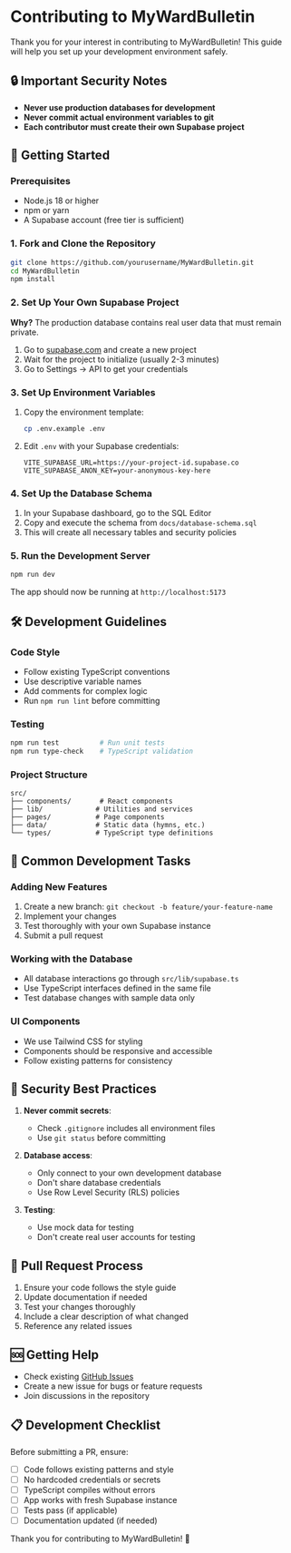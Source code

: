 # Contributing to MyWardBulletin

Thank you for your interest in contributing to MyWardBulletin! This guide will help you set up your development environment safely.

## 🔒 Important Security Notes

- **Never use production databases for development**
- **Never commit actual environment variables to git**
- **Each contributor must create their own Supabase project**

## 🚀 Getting Started

### Prerequisites

- Node.js 18 or higher
- npm or yarn
- A Supabase account (free tier is sufficient)

### 1. Fork and Clone the Repository

```bash
git clone https://github.com/yourusername/MyWardBulletin.git
cd MyWardBulletin
npm install
```

### 2. Set Up Your Own Supabase Project

**Why?** The production database contains real user data that must remain private.

1. Go to [supabase.com](https://supabase.com) and create a new project
2. Wait for the project to initialize (usually 2-3 minutes)
3. Go to Settings → API to get your credentials

### 3. Set Up Environment Variables

1. Copy the environment template:
   ```bash
   cp .env.example .env
   ```

2. Edit `.env` with your Supabase credentials:
   ```env
   VITE_SUPABASE_URL=https://your-project-id.supabase.co
   VITE_SUPABASE_ANON_KEY=your-anonymous-key-here
   ```

### 4. Set Up the Database Schema

1. In your Supabase dashboard, go to the SQL Editor
2. Copy and execute the schema from `docs/database-schema.sql`
3. This will create all necessary tables and security policies

### 5. Run the Development Server

```bash
npm run dev
```

The app should now be running at `http://localhost:5173`

## 🛠 Development Guidelines

### Code Style

- Follow existing TypeScript conventions
- Use descriptive variable names
- Add comments for complex logic
- Run `npm run lint` before committing

### Testing

```bash
npm run test          # Run unit tests
npm run type-check    # TypeScript validation
```

### Project Structure

```
src/
├── components/       # React components
├── lib/             # Utilities and services
├── pages/           # Page components
├── data/            # Static data (hymns, etc.)
└── types/           # TypeScript type definitions
```

## 🔧 Common Development Tasks

### Adding New Features

1. Create a new branch: `git checkout -b feature/your-feature-name`
2. Implement your changes
3. Test thoroughly with your own Supabase instance
4. Submit a pull request

### Working with the Database

- All database interactions go through `src/lib/supabase.ts`
- Use TypeScript interfaces defined in the same file
- Test database changes with sample data only

### UI Components

- We use Tailwind CSS for styling
- Components should be responsive and accessible
- Follow existing patterns for consistency

## 🚨 Security Best Practices

1. **Never commit secrets**:
   - Check `.gitignore` includes all environment files
   - Use `git status` before committing

2. **Database access**:
   - Only connect to your own development database
   - Don't share database credentials
   - Use Row Level Security (RLS) policies

3. **Testing**:
   - Use mock data for testing
   - Don't create real user accounts for testing

## 📝 Pull Request Process

1. Ensure your code follows the style guide
2. Update documentation if needed
3. Test your changes thoroughly
4. Include a clear description of what changed
5. Reference any related issues

## 🆘 Getting Help

- Check existing [GitHub Issues](https://github.com/madofuller/MyWardBulletin/issues)
- Create a new issue for bugs or feature requests
- Join discussions in the repository

## 📋 Development Checklist

Before submitting a PR, ensure:

- [ ] Code follows existing patterns and style
- [ ] No hardcoded credentials or secrets
- [ ] TypeScript compiles without errors
- [ ] App works with fresh Supabase instance
- [ ] Tests pass (if applicable)
- [ ] Documentation updated (if needed)

Thank you for contributing to MyWardBulletin! 🙏